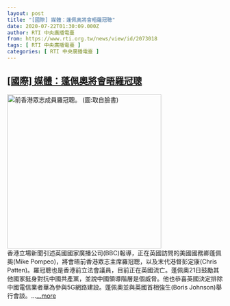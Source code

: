 ```yaml
---
layout: post
title: "[國際] 媒體：蓬佩奧將會晤羅冠聰"
date: 2020-07-22T01:30:09.000Z
author: RTI 中央廣播電臺
from: https://www.rti.org.tw/news/view/id/2073018
tags: [ RTI 中央廣播電臺 ]
categories: [ RTI 中央廣播電臺 ]
---
```

<!--1595381409000-->
[[國際] 媒體：蓬佩奧將會晤羅冠聰](https://www.rti.org.tw/news/view/id/2073018)
------

<div>
<img src="https://static.rti.org.tw/assets/thumbnails/2020/07/09/08f8ba49709ff5ad7be208e3c3dfd9a2.jpg" width="360" alt="前香港眾志成員羅冠聰。 (圖:取自臉書)" title="前香港眾志成員羅冠聰。 (圖:取自臉書)"><br>香港立場新聞引述英國國家廣播公司(BBC)報導，正在英國訪問的美國國務卿蓬佩奧(Mike Pompeo)，將會晤前香港眾志主席羅冠聰，以及末代港督彭定康(Chris Patten)。羅冠聰也是香港前立法會議員，目前正在英國流亡。蓬佩奧21日鼓勵其他國家挺身對抗中國共產黨，並說中國領導階層是個威脅。他也恭喜英國決定排除中國電信業者華為參與5G網路建設。蓬佩奧並與英國首相強生(Boris Johnson)舉行會談。...<a target="_blank" href="https://www.rti.org.tw/news/view/id/2073018">...more</a>
</div>

